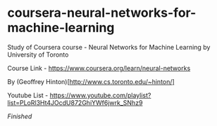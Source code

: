 # coursera-neural-networks-for-machine-learning
Study of Coursera course - Neural Networks for Machine Learning by University of Toronto

Course Link - https://www.coursera.org/learn/neural-networks

By (Geoffrey Hinton)[http://www.cs.toronto.edu/~hinton/]

Youtube List - https://www.youtube.com/playlist?list=PLoRl3Ht4JOcdU872GhiYWf6jwrk_SNhz9

*Finished*
